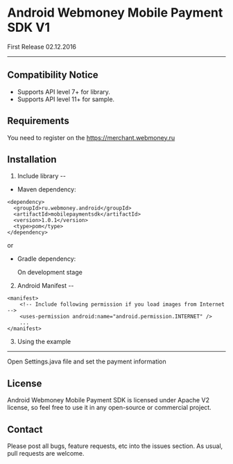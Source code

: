 Android Webmoney Mobile Payment SDK V1
===

First Release 02.12.2016

---

Compatibility Notice
---

- Supports API level 7+ for library.
- Supports API level 11+ for sample.


Requirements
---
You need to register on the https://merchant.webmoney.ru


Installation
---

1. Include library
--

- Maven dependency:

```
<dependency>
  <groupId>ru.webmoney.android</groupId>
  <artifactId>mobilepaymentsdk</artifactId>
  <version>1.0.1</version>
  <type>pom</type>
</dependency>
```

or

- Gradle dependency:

   On development stage


2. Android Manifest
--

```
<manifest>
    <!-- Include following permission if you load images from Internet -->
    <uses-permission android:name="android.permission.INTERNET" />
    ...
</manifest>
```

3. Using the example
---
Open Settings.java file and set the payment information



License
---
Android Webmoney Mobile Payment SDK is licensed under Apache V2 license, so feel free to use it in any open-source or commercial project.


Contact
---
Please post all bugs, feature requests, etc into the issues section. As usual, pull requests are welcome.




